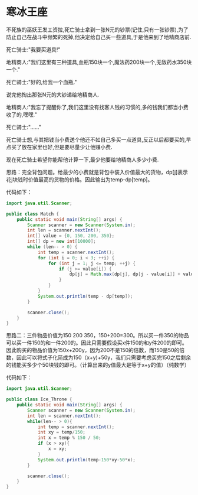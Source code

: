 # 寒冰王座

不死族的巫妖王发工资拉,死亡骑士拿到一张N元的钞票(记住,只有一张钞票),为了防止自己在战斗中频繁的死掉,他决定给自己买一些道具,于是他来到了地精商店前.  

死亡骑士:"我要买道具!"  

地精商人:"我们这里有三种道具,血瓶150块一个,魔法药200块一个,无敌药水350块一个."  

死亡骑士:"好的,给我一个血瓶."  

说完他掏出那张N元的大钞递给地精商人.  

地精商人:"我忘了提醒你了,我们这里没有找客人钱的习惯的,多的钱我们都当小费收了的,嘿嘿."  

死亡骑士:"......"  

死亡骑士想,与其把钱当小费送个他还不如自己多买一点道具,反正以后都要买的,早点买了放在家里也好,但是要尽量少让他赚小费.  

现在死亡骑士希望你能帮他计算一下,最少他要给地精商人多少小费.

思路：完全背包问题。给最少的小费就是背包中装入价值最大的货物，dp[j]表示花j块钱时价值最高的货物的价格。因此输出为temp-dp[temp]。

代码如下：

```java
import java.util.Scanner;

public class Match {
    public static void main(String[] args) {
        Scanner scanner = new Scanner(System.in);
        int len = scanner.nextInt();
        int[] value = {0, 150, 200, 350};
        int[] dp = new int[10000];
        while (len-- > 0) {
            int temp = scanner.nextInt();
            for (int i = 0; i < 3; ++i) {
                for (int j = 1; j <= temp; ++j) {
                    if (j >= value[i]) {
                        dp[j] = Math.max(dp[j], dp[j - value[i]] + value[i]);
                    }
                }
            }
            System.out.println(temp - dp[temp]);
        }

        scanner.close();
    }
}
```

思路二：三件物品价值为150 200 350，150+200=300。所以买一件350的物品可以买一件150的和一件200的。因此只需要假设买x件150的和y件200的即可。因此购买的物品价值为150x+200y，因为200不是150的倍数，而150是50的倍数，因此可以将式子化简成为150（x+y)+50y，我们只需要考虑买完150之后剩余的钱能买多少个50块钱的即可。（计算出来的y值最大是等于x+y的值）（纯数学）

代码如下：

```java
import java.util.Scanner;

public class Ice_Throne {
    public static void main(String[] args) {
        Scanner scanner = new Scanner(System.in);
        int len = scanner.nextInt();
        while(len-- > 0){
            int temp = scanner.nextInt();
            int xy = temp/150;
            int x = temp % 150 / 50;
            if (x > xy){
                x = xy;
            }
            System.out.println(temp-150*xy-50*x);
        }

        scanner.close();
    }
}
```


